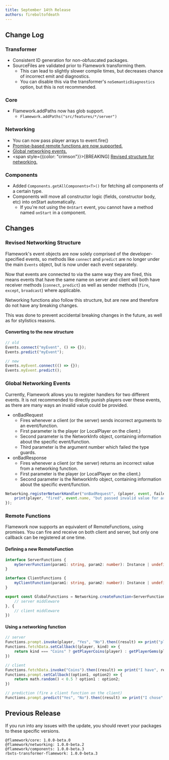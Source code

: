 ```yaml
---
title: September 14th Release
authors: fireboltofdeath
---
```


## Change Log

### Transformer
- Consistent ID generation for non-obfuscated packages.
- SourceFiles are validated prior to Flamework transforming them.
	- This can lead to slightly slower compile times, but decreases chance of incorrect emit and diagnostics.
	- You can disable this via the transformer's `noSemanticDiagnostics` option, but this is not recommended.

### Core
- Flamework.addPaths now has glob support.
	- `Flamework.addPaths("src/features/*/server")`

### Networking
- You can now pass player arrays to event.fire()
- [Promise-based remote functions are now supported.](#remote-functions)
- [Global networking events.](#global-networking-events)
- <span style={{color: "crimson"}}>[BREAKING]</span> <a href="#revised-networking-structure">Revised structure for networking.</a>

### Components
- Added `Components.getAllComponents<T>()` for fetching all components of a certain type.
- Components will move all constructor logic (fields, constructor body, etc) into onStart automatically.
	- If you're not using the `OnStart` event, you cannot have a method named `onStart` in a component.

<!-- truncate -->

## Changes

### Revised Networking Structure
Flamework's event objects are now solely comprised of the developer-specified events, so methods like `connect` and `predict` are no longer under the main `Events` object, but is now under each event separately.

Now that events are connected to via the same way they are fired, this means events that have the same name on server and client will both have receiver methods (`connect`, `predict`) as well as sender methods (`fire`, `except`, `broadcast`) where applicable.

Networking functions also follow this structure, but are new and therefore do not have any breaking changes.

This was done to prevent accidental breaking changes in the future, as well as for stylistics reasons.

#### Converting to the new structure
```ts
// old
Events.connect("myEvent", () => {});
Events.predict("myEvent");

// new
Events.myEvent.connect(() => {});
Events.myEvent.predict();
```

### Global Networking Events
Currently, Flamework allows you to register handlers for two different events.
It is not recommended to directly punish players over these events, as there are many ways an invalid value could be provided.

- onBadRequest
	- Fires whenever a client (or the server) sends incorrect arguments to an event/function.
	- First parameter is the player (or LocalPlayer on the client.)
	- Second parameter is the NetworkInfo object, containing information about the specific event/function.
	- Third parameter is the argument number which failed the type guards.
- onBadResponse
	- Fires whenever a client (or the server) returns an incorrect value from a networking function.
	- First parameter is the player (or LocalPlayer on the client.)
	- Second parameter is the NetworkInfo object, containing information about the specific event/function.

```ts
Networking.registerNetworkHandler("onBadRequest", (player, event, failedArg) => {
	print(player, "fired", event.name, "but passed invalid value for argument", failedArg);
});
```

### Remote Functions
Flamework now supports an equivalent of RemoteFunctions, using promises.
You can fire and receive on both client and server, but only one callback can be registered at one time.


#### Defining a new RemoteFunction
```ts
interface ServerFunctions {
	myServerFunction(param1: string, param2: number): Instance | undefined;
}

interface ClientFunctions {
	myClientFunction(param1: string, param2: number): Instance | undefined;
}

export const GlobalFunctions = Networking.createFunction<ServerFunctions, ClientFunctions>({
	// server middleware
}, {
	// client middleware
})
```

#### Using a networking function
```ts
// server
Functions.prompt.invoke(player, "Yes", "No").then((result) => print("player said", result));
Functions.fetchData.setCallback((player, kind) => {
	return kind === "Coins" ? getPlayerCoins(player) : getPlayerGems(player);
})

// client
Functions.fetchData.invoke("Coins").then((result) => print("I have", result, "coins!"));
Functions.prompt.setCallback((option1, option2) => {
	return math.random() < 0.5 ? option1 : option2;
})

// prediction (fire a client function on the client)
Functions.prompt.predict("Yes", "No").then((result) => print("I chose", result));
```

## Previous Release
If you run into any issues with the update, you should revert your packages to these specific versions.
```
@flamework/core: 1.0.0-beta.0
@flamework/networking: 1.0.0-beta.2
@flamework/components: 1.0.0-beta.3
rbxts-transformer-flamework: 1.0.0-beta.3
```
